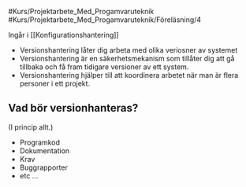 #Kurs/Projektarbete_Med_Progamvaruteknik #Kurs/Projektarbete_Med_Progamvaruteknik/Föreläsning/4 

Ingår i [[Konfigurationshantering]]


- Versionshantering låter dig arbeta med olika veriosner av systemet
- Versionshantering är en säkerhetsmekanism som tillåter dig att gå tillbaka och få fram tidigare versioner av ett system.
- Versionshantering hjälper till att koordinera arbetet när man är flera personer i ett projekt.

## Vad bör versionhanteras?
(I princip allt.)
- Programkod
- Dokumentation
- Krav
- Buggrapporter
- etc ...